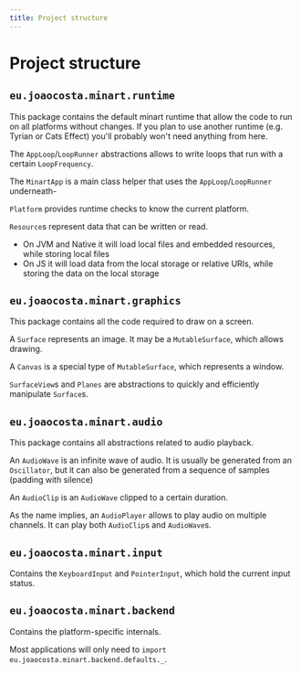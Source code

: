 ```yaml
---
title: Project structure
---
```


# Project structure

## `eu.joaocosta.minart.runtime`

This package contains the default minart runtime that allow the code to run on all platforms without changes.
If you plan to use another runtime (e.g. Tyrian or Cats Effect) you'll probably won't need anything from here.

The `AppLoop`/`LoopRunner` abstractions allows to write loops that run with a certain `LoopFrequency`.

The `MinartApp` is a main class helper that uses the `AppLoop`/`LoopRunner` underneath-

`Platform` provides runtime checks to know the current platform.

`Resource`s represent data that can be written or read.
- On JVM and Native it will load local files and embedded resources, while storing local files
- On JS it will load data from the local storage or relative URIs, while storing the data on the local storage

## `eu.joaocosta.minart.graphics`

This package contains all the code required to draw on a screen.

A `Surface` represents an image. It may be a `MutableSurface`, which allows drawing.

A `Canvas` is a special type of `MutableSurface`, which represents a window.

`SurfaceView`s and `Planes` are abstractions to quickly and efficiently manipulate `Surface`s.

## `eu.joaocosta.minart.audio`

This package contains all abstractions related to audio playback.

An `AudioWave` is an infinite wave of audio.
It is usually be generated from an `Oscillator`, but it can also be generated from a sequence of samples (padding with silence)

An `AudioClip` is an `AudioWave` clipped to a certain duration.

As the name implies, an `AudioPlayer` allows to play audio on multiple channels. It can play both `AudioClip`s and `AudioWave`s.

## `eu.joaocosta.minart.input`

Contains the `KeyboardInput` and `PointerInput`, which hold the current input status.

## `eu.joaocosta.minart.backend`

Contains the platform-specific internals.

Most applications will only need to `import eu.joaocosta.minart.backend.defaults._`.
